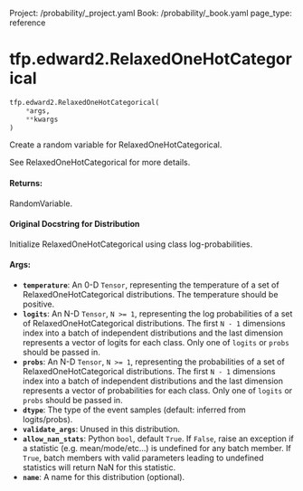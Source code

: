 Project: /probability/_project.yaml
Book: /probability/_book.yaml
page_type: reference
<div itemscope itemtype="http://developers.google.com/ReferenceObject">
<meta itemprop="name" content="tfp.edward2.RelaxedOneHotCategorical" />
</div>

# tfp.edward2.RelaxedOneHotCategorical

``` python
tfp.edward2.RelaxedOneHotCategorical(
    *args,
    **kwargs
)
```

Create a random variable for RelaxedOneHotCategorical.

See RelaxedOneHotCategorical for more details.

#### Returns:

  RandomVariable.

#### Original Docstring for Distribution

Initialize RelaxedOneHotCategorical using class log-probabilities.


#### Args:

* <b>`temperature`</b>: An 0-D `Tensor`, representing the temperature
    of a set of RelaxedOneHotCategorical distributions. The temperature
    should be positive.
* <b>`logits`</b>: An N-D `Tensor`, `N >= 1`, representing the log probabilities
    of a set of RelaxedOneHotCategorical distributions. The first
    `N - 1` dimensions index into a batch of independent distributions and
    the last dimension represents a vector of logits for each class. Only
    one of `logits` or `probs` should be passed in.
* <b>`probs`</b>: An N-D `Tensor`, `N >= 1`, representing the probabilities
    of a set of RelaxedOneHotCategorical distributions. The first `N - 1`
    dimensions index into a batch of independent distributions and the last
    dimension represents a vector of probabilities for each class. Only one
    of `logits` or `probs` should be passed in.
* <b>`dtype`</b>: The type of the event samples (default: inferred from
    logits/probs).
* <b>`validate_args`</b>: Unused in this distribution.
* <b>`allow_nan_stats`</b>: Python `bool`, default `True`. If `False`, raise an
    exception if a statistic (e.g. mean/mode/etc...) is undefined for any
    batch member. If `True`, batch members with valid parameters leading to
    undefined statistics will return NaN for this statistic.
* <b>`name`</b>: A name for this distribution (optional).